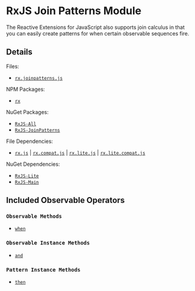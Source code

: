 # RxJS Join Patterns Module #

The Reactive Extensions for JavaScript also supports join calculus in that you can easily create patterns for when certain observable sequences fire.

## Details ##

Files:
- [`rx.joinpatterns.js`](https://github.com/Reactive-Extensions/RxJS/blob/master/rx.joinpatterns.js)

NPM Packages:
- [`rx`](https://www.npmjs.org/package/rx)

NuGet Packages:
- [`RxJS-All`](http://www.nuget.org/packages/RxJS-All/)
- [`RxJS-JoinPatterns`](http://www.nuget.org/packages/RxJS-JoinPatterns/)

File Dependencies:
- [`rx.js`](https://github.com/Reactive-Extensions/RxJS/blob/master/dist/rx.js) | [`rx.compat.js`](https://github.com/Reactive-Extensions/RxJS/blob/master/dist/rx.compat.js) | [`rx.lite.js`](https://github.com/Reactive-Extensions/RxJS/blob/master/rx.lite.js) | [`rx.lite.compat.js`](https://github.com/Reactive-Extensions/RxJS/blob/master/rx.lite.compat.js)

NuGet Dependencies:
- [`RxJS-Lite`](http://www.nuget.org/packages/RxJS-Lite/)
- [`RxJS-Main`](http://www.nuget.org/packages/RxJS-Main/)

## Included Observable Operators ##

### `Observable Methods`
- [`when`](../api/core/operators/when.md)

### `Observable Instance Methods`
- [`and`](../api/core/operators/and.md)

### `Pattern Instance Methods`
- [`then`](../api/core/operators/thendo.md)